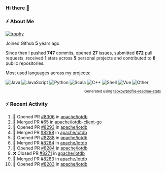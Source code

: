 ### Hi there 👋

### :zap: About Me

[![trophy](https://github-profile-trophy.vercel.app/?username=HTHou&theme=onedark)](https://github.com/ryo-ma/github-profile-trophy)
   
Joined Github **5** years ago.

Since then I pushed **747** commits, opened **27** issues, submitted **672** pull requests, received **1** stars across **5** personal projects and contributed to **8** public repositories.

Most used languages across my projects:

![Java](https://img.shields.io/static/v1?style=flat-square&label=%E2%A0%80&color=555&labelColor=%23b07219&message=Java%EF%B8%B194.4%25)
![JavaScript](https://img.shields.io/static/v1?style=flat-square&label=%E2%A0%80&color=555&labelColor=%23f1e05a&message=JavaScript%EF%B8%B11.4%25)
![Python](https://img.shields.io/static/v1?style=flat-square&label=%E2%A0%80&color=555&labelColor=%233572A5&message=Python%EF%B8%B10.7%25)
![Scala](https://img.shields.io/static/v1?style=flat-square&label=%E2%A0%80&color=555&labelColor=%23c22d40&message=Scala%EF%B8%B10.6%25)
![C++](https://img.shields.io/static/v1?style=flat-square&label=%E2%A0%80&color=555&labelColor=%23f34b7d&message=C%2B%2B%EF%B8%B10.6%25)
![Shell](https://img.shields.io/static/v1?style=flat-square&label=%E2%A0%80&color=555&labelColor=%2389e051&message=Shell%EF%B8%B10.4%25)
![Vue](https://img.shields.io/static/v1?style=flat-square&label=%E2%A0%80&color=555&labelColor=%2341b883&message=Vue%EF%B8%B10.3%25)
![Other](https://img.shields.io/static/v1?style=flat-square&label=%E2%A0%80&color=555&labelColor=%23ededed&message=Other%EF%B8%B11.2%25)

<p align="right"><sub>Generated using <a href="https://github.com/marketplace/actions/profile-readme-stats">teoxoy/profile-readme-stats</a></sub></p>


<!--![](https://github.com/HTHou/HTHou/blob/output/github-contribution-grid-snake.svg)-->

<!--![Haonan Hou's github stats](https://github-readme-stats.vercel.app/api?username=HTHou&count_private=true&show_icons=true&theme=onedark)-->

<!--![Haonan Hou's wakatime stats](https://github-readme-stats.vercel.app/api/wakatime?username=HTHou&layout=compact&theme=onedark)-->

<!--![Top Langs](https://github-readme-stats.vercel.app/api/top-langs/?username=HTHou&theme=onedark&layout=compact)-->

### :zap: Recent Activity
<!--START_SECTION:activity-->
1. 💪 Opened PR [#8306](https://github.com/apache/iotdb/pull/8306) in [apache/iotdb](https://github.com/apache/iotdb)
2. 🎉 Merged PR [#65](https://github.com/apache/iotdb-client-go/pull/65) in [apache/iotdb-client-go](https://github.com/apache/iotdb-client-go)
3. 💪 Opened PR [#8293](https://github.com/apache/iotdb/pull/8293) in [apache/iotdb](https://github.com/apache/iotdb)
4. 🎉 Merged PR [#8288](https://github.com/apache/iotdb/pull/8288) in [apache/iotdb](https://github.com/apache/iotdb)
5. 💪 Opened PR [#8288](https://github.com/apache/iotdb/pull/8288) in [apache/iotdb](https://github.com/apache/iotdb)
6. 🎉 Merged PR [#8284](https://github.com/apache/iotdb/pull/8284) in [apache/iotdb](https://github.com/apache/iotdb)
7. 💪 Opened PR [#8284](https://github.com/apache/iotdb/pull/8284) in [apache/iotdb](https://github.com/apache/iotdb)
8. ❌ Closed PR [#8271](https://github.com/apache/iotdb/pull/8271) in [apache/iotdb](https://github.com/apache/iotdb)
9. 🎉 Merged PR [#8283](https://github.com/apache/iotdb/pull/8283) in [apache/iotdb](https://github.com/apache/iotdb)
10. 💪 Opened PR [#8283](https://github.com/apache/iotdb/pull/8283) in [apache/iotdb](https://github.com/apache/iotdb)
<!--END_SECTION:activity-->

<!--
**HTHou/HTHou** is a ✨ _special_ ✨ repository because its `README.md` (this file) appears on your GitHub profile.

Here are some ideas to get you started:

- 🔭 I’m currently working on ...
- 🌱 I’m currently learning ...
- 👯 I’m looking to collaborate on ...
- 🤔 I’m looking for help with ...
- 💬 Ask me about ...
- 📫 How to reach me: ...
- 😄 Pronouns: ...
- ⚡ Fun fact: ...
-->
